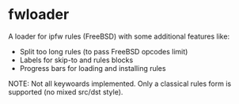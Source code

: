 fwloader
========

A loader for ipfw rules (FreeBSD) with some additional features like:
* Split too long rules (to pass FreeBSD opcodes limit)
* Labels for skip-to and rules blocks
* Progress bars for loading and installing rules

NOTE:
Not all keywoards implemented. Only a classical rules form is supported (no
mixed src/dst style).
